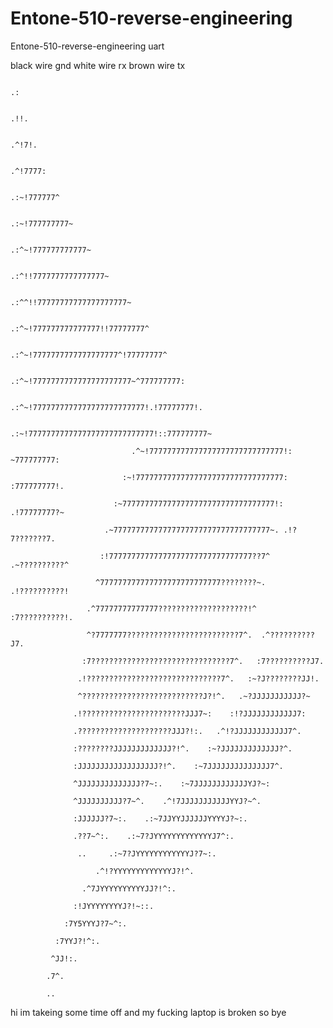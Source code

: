 # Entone-510-reverse-engineering
Entone-510-reverse-engineering uart

black wire gnd
white wire rx 
brown wire tx                                                                                                    

                                                                                                    

                                                                                                    

                                                                             .:                     

                                                                            .!!.                    

                                                                          .^!7!.                    

                                                                        .^!7777:                    

                                                                     .:~!777777^                    

                                                                  .:~!777777777~                    

                                                              .:^~!777777777777~                    

                                                          .:^!!7777777777777777~                    

                                                     .:^^!!77777777777777777777~                    

                                                 .:^~!777777777777777!!77777777^                    

                                             .:^~!7777777777777777777^!77777777^                    

                                         .:^~!7777777777777777777777~^777777777:                    

                                     .:^~!7777777777777777777777777!.!77777777!.                    

                                  .:~!7777777777777777777777777777!::777777777~                     

                               .^~!777777777777777777777777777777!: ~777777777:                     

                             :~!777777777777777777777777777777777: :777777777!.                     

                           :~7777777777777777777777777777777777!: .!77777777?~                      

                         .~77777777777777777777777777777777777~. .!?7???????7.                      

                        :!77777777777777777777777777777777??7^  .~??????????^                       

                       ^777777777777777777777777777????????~.  .!??????????!                        

                     .^77777777777777????????????????????!^   :7??????????!.                        

                     ^?7777777?????????????????????????7^.  .^??????????J7.                         

                    :7???????????????????????????????7^.   :7??????????J7.                          

                   .!??????????????????????????????7^.   :~?J????????JJ!.                           

                   ^???????????????????????????J?!^.   .~?JJJJJJJJJJJ?~                             

                  .!???????????????????????JJJ7~:    :!?JJJJJJJJJJJJ7:                              

                  .?????????????????????JJJ?!:.   .^!?JJJJJJJJJJJJ7^.                               

                  :????????JJJJJJJJJJJJJ?!^.    :~?JJJJJJJJJJJJJ?^.                                 

                  :JJJJJJJJJJJJJJJJJJ?!^.    :~7JJJJJJJJJJJJJJ7^.                                   

                  ^JJJJJJJJJJJJJJ?7~:.    :~7JJJJJJJJJJJJYJ?~:                                      

                  ^JJJJJJJJJJ?7~^.    .^!7JJJJJJJJJJJYYJ?~^.                                        

                  :JJJJJJ?7~:.    .:~7JJYYJJJJJJYYYYJ?~:.                                           

                  .??7~^:.    .:~7?JYYYYYYYYYYYYYJ7^:.                                              

                   ..     .:~7?JYYYYYYYYYYYYJ?7~:.                                                  

                       .^!?YYYYYYYYYYYYYJ?!^.                                                       

                    .^7JYYYYYYYYYYJJ?!^:.                                                           

                  :!JYYYYYYYYJ?!~::.                                                                

                :7Y5YYYJ?7~^:.                                                                      

              :7YYJ?!^:.                                                                            

             ^JJ!:.                                                                                 

            .7^.                                                                                    

            ..                                                                                      

                                                                                                    
 hi im takeing some time off and my fucking laptop is broken so bye
